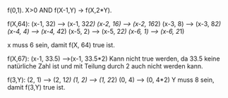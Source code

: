 f(0,1).
   X>0 AND f(X-1,Y) -> f(X,2*Y).

f(X,64):
	(x-1, 32) --> (x-1, 32*2)
	(x-2, 16) --> (x-2, 16*2)
	(x-3, 8)  --> (x-3, 8*2)
	(x-4, 4)  --> (x-4, 4*2)
	(x-5, 2)  --> (x-5, 2*2)
	(x-6, 1)  --> (x-6, 2*1)
	
x muss 6 sein, damit f(X, 64) true ist.

f(X,67):
	(x-1, 33.5) -->(x-1, 33.5*2)
Kann nicht true werden, da 33.5 keine natürliche Zahl ist und mit Teilung durch 2 auch nicht werden kann.

f(3,Y):
	(2, 1) --> (2, 1*2)
	(1, 2) --> (1, 2*2)
	(0, 4) --> (0, 4*2)
Y muss 8 sein, damit f(3,Y) true ist. 